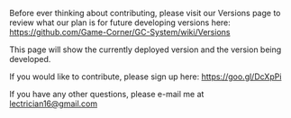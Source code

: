 Before ever thinking about contributing, please visit our Versions page to review what our plan is for future developing versions here: https://github.com/Game-Corner/GC-System/wiki/Versions

This page will show the currently deployed version and the version being developed.

If you would like to contribute, please sign up here: https://goo.gl/DcXpPi

If you have any other questions, please e-mail me at lectrician16@gmail.com 
